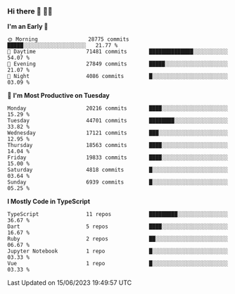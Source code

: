 ### Hi there 👋 🧑‍💻



<!--START_SECTION:waka-->
**I'm an Early 🐤** 

```text
🌞 Morning                28775 commits       █████░░░░░░░░░░░░░░░░░░░░   21.77 % 
🌆 Daytime                71481 commits       ██████████████░░░░░░░░░░░   54.07 % 
🌃 Evening                27849 commits       █████░░░░░░░░░░░░░░░░░░░░   21.07 % 
🌙 Night                  4086 commits        █░░░░░░░░░░░░░░░░░░░░░░░░   03.09 % 
```
📅 **I'm Most Productive on Tuesday** 

```text
Monday                   20216 commits       ████░░░░░░░░░░░░░░░░░░░░░   15.29 % 
Tuesday                  44701 commits       ████████░░░░░░░░░░░░░░░░░   33.82 % 
Wednesday                17121 commits       ███░░░░░░░░░░░░░░░░░░░░░░   12.95 % 
Thursday                 18563 commits       ████░░░░░░░░░░░░░░░░░░░░░   14.04 % 
Friday                   19833 commits       ████░░░░░░░░░░░░░░░░░░░░░   15.00 % 
Saturday                 4818 commits        █░░░░░░░░░░░░░░░░░░░░░░░░   03.64 % 
Sunday                   6939 commits        █░░░░░░░░░░░░░░░░░░░░░░░░   05.25 % 
```


**I Mostly Code in TypeScript** 

```text
TypeScript               11 repos            █████████░░░░░░░░░░░░░░░░   36.67 % 
Dart                     5 repos             ████░░░░░░░░░░░░░░░░░░░░░   16.67 % 
Ruby                     2 repos             ██░░░░░░░░░░░░░░░░░░░░░░░   06.67 % 
Jupyter Notebook         1 repo              █░░░░░░░░░░░░░░░░░░░░░░░░   03.33 % 
Vue                      1 repo              █░░░░░░░░░░░░░░░░░░░░░░░░   03.33 % 
```




 Last Updated on 15/06/2023 19:49:57 UTC
<!--END_SECTION:waka-->



